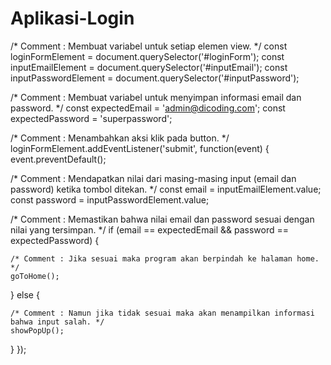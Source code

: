 # Aplikasi-Login
/* Comment : Membuat variabel untuk setiap elemen view. */
const loginFormElement = document.querySelector('#loginForm');
const inputEmailElement = document.querySelector('#inputEmail');
const inputPasswordElement = document.querySelector('#inputPassword');
 
/* Comment : Membuat variabel untuk menyimpan informasi email dan password. */
const expectedEmail = 'admin@dicoding.com';
const expectedPassword = 'superpassword';
 
/* Comment :  Menambahkan aksi klik pada button. */
loginFormElement.addEventListener('submit', function(event) {
  event.preventDefault();
  
  /* Comment : Mendapatkan nilai dari masing-masing input (email dan password) ketika tombol ditekan. */
  const email = inputEmailElement.value;
  const password = inputPasswordElement.value;
 
  /* Comment : Memastikan bahwa nilai email dan password sesuai dengan nilai yang tersimpan. */
  if (email == expectedEmail && password == expectedPassword) {
 
    /* Comment : Jika sesuai maka program akan berpindah ke halaman home. */
    goToHome();
 
  } else {
 
    /* Comment : Namun jika tidak sesuai maka akan menampilkan informasi bahwa input salah. */
    showPopUp();
 
  }
});
